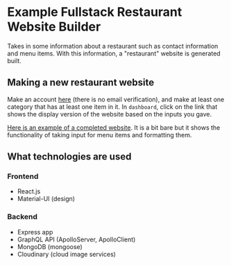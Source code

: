# Example Fullstack Restaurant Website Builder

Takes in some information about a restaurant such as contact information and menu items.
With this information, a "restaurant" website is generated built.

## Making a new restaurant website

Make an account [here](https://restaurantweb-builder.herokuapp.com/) (there is no email verification), and make at least one category that has at least one item in it. In `dashboard`, click on the link that shows the display version of the website based on the inputs you gave.

[Here is an example of a completed website](https://restaurantweb-builder.herokuapp.com/display/5f002151281ba75040c92900). It is a bit bare but it shows the functionality of taking input for menu items and formatting them.

## What technologies are used

### Frontend

- React.js
- Material-UI (design)

### Backend

- Express app
- GraphQL API (ApolloServer, ApolloClient)
- MongoDB (mongoose)
- Cloudinary (cloud image services)
